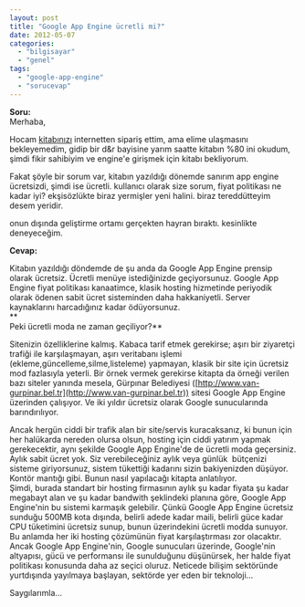 ```yaml
---
layout: post
title: "Google App Engine ücretli mi?"
date: 2012-05-07
categories: 
  - "bilgisayar"
  - "genel"
tags: 
  - "google-app-engine"
  - "sorucevap"
---
```


**Soru:**  
Merhaba,  
  
Hocam [kitabınızı](http://www.idefix.com/kitap/google-app-engine-suat-atan/tanim.asp?sid=U8ZY2WW6L40VU9EM0U7H) internetten sipariş ettim, ama elime ulaşmasını bekleyemedim, gidip bir d&r bayisine yarım saatte kitabın %80 ini okudum, şimdi fikir sahibiyim ve engine'e girişmek için kitabı bekliyorum.  
  
Fakat şöyle bir sorum var, kitabın yazıldığı dönemde sanırım app engine ücretsizdi, şimdi ise ücretli. kullanıcı olarak size sorum, fiyat politikası ne kadar iyi? ekşisözlükte biraz yermişler yeni halini. biraz tereddütteyim desem yeridir.  
  
onun dışında geliştirme ortamı gerçekten hayran bıraktı. kesinlikte deneyeceğim.  
  
**Cevap:**  
  
Kitabın yazıldığı döndemde de şu anda da Google App Engine prensip olarak ücretsiz. Ücretli menüye istediğinizde geçiyorsunuz. Google App Engine fiyat politikası kanaatimce, klasik hosting hizmetinde periyodik olarak ödenen sabit ücret sisteminden daha hakkaniyetli. Server kaynaklarını harcadığınız kadar ödüyorsunuz.  
**  
Peki ücretli moda ne zaman geçiliyor?**  
  
Sitenizin özelliklerine kalmış. Kabaca tarif etmek gerekirse; aşırı bir ziyaretçi trafiği ile karşılaşmayan, aşırı veritabanı işlemi (ekleme,güncelleme,silme,listeleme) yapmayan, klasik bir site için ücretsiz mod fazlasıyla yeterli. Bir örnek vermek gerekirse kitapta da örneği verilen bazı siteler yanında mesela, Gürpınar Belediyesi ([http://www.van-gurpinar.bel.tr](http://www.van-gurpinar.bel.tr)) sitesi Google App Engine üzerinden çalışıyor. Ve iki yıldır ücretsiz olarak Google sunucularında barındırılıyor.  
  
Ancak hergün ciddi bir trafik alan bir site/servis kuracaksanız, ki bunun için her halükarda nereden olursa olsun, hosting için ciddi yatırım yapmak gerekecektir, aynı şekilde Google App Engine'de de ücretli moda geçersiniz. Aylık sabit ücret yok. Siz verebileceğiniz aylık veya günlük  bütçenizi sisteme giriyorsunuz, sistem tükettiği kadarını sizin bakiyenizden düşüyor. Kontör mantığı gibi. Bunun nasıl yapılacağı kitapta anlatılıyor.  
Şimdi, burada standart bir hosting firmasının aylık şu kadar fiyata şu kadar megabayt alan ve şu kadar bandwith şeklindeki planına göre, Google App Engine'nin bu sistemi karmaşık gelebilir. Çünkü Google App Engine ücretsiz sunduğu 500MB kota dışında, belirli adede kadar maili, belirli güce kadar CPU tüketimini ücretsiz sunup, bunun üzerindekini ücretli modda sunuyor. Bu anlamda her iki hosting çözümünün fiyat karşılaştırması zor olacaktır. Ancak Google App Engine'nin, Google sunucuları üzerinde, Google'nin altyapısı, gücü ve performansı ile sunulduğunu düşünürsek, her halde fiyat politikası konusunda daha az seçici oluruz. Neticede bilişim sektöründe yurtdışında yayılmaya başlayan, sektörde yer eden bir teknoloji…  
  
Saygılarımla…
